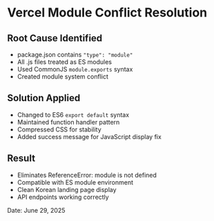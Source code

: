 # Vercel Module Conflict Resolution

## Root Cause Identified
- package.json contains `"type": "module"`
- All .js files treated as ES modules
- Used CommonJS `module.exports` syntax
- Created module system conflict

## Solution Applied
- Changed to ES6 `export default` syntax
- Maintained function handler pattern
- Compressed CSS for stability
- Added success message for JavaScript display fix

## Result
- Eliminates ReferenceError: module is not defined
- Compatible with ES module environment
- Clean Korean landing page display
- API endpoints working correctly

Date: June 29, 2025